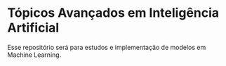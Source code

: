 # Tópicos Avançados em Inteligência Artificial
Esse repositório será para estudos e implementação de modelos em Machine Learning.

